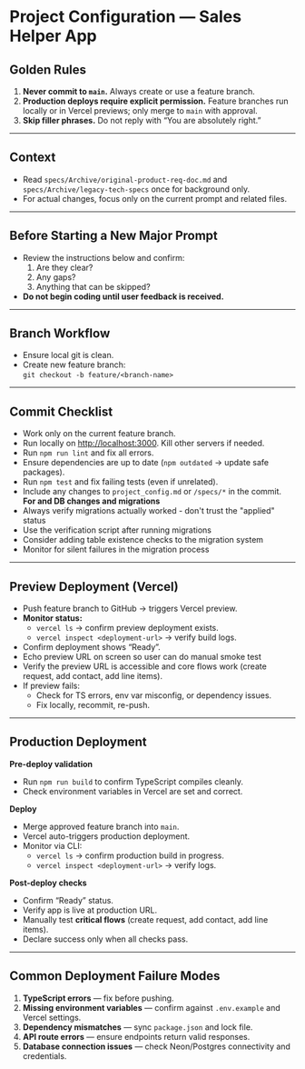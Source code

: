 # Project Configuration — Sales Helper App

## Golden Rules
1. **Never commit to `main`.** Always create or use a feature branch.
2. **Production deploys require explicit permission.** Feature branches run locally or in Vercel previews; only merge to `main` with approval.
3. **Skip filler phrases.** Do not reply with “You are absolutely right.”

---

## Context
- Read `specs/Archive/original-product-req-doc.md` and `specs/Archive/legacy-tech-specs` once for background only.
- For actual changes, focus only on the current prompt and related files.

---

## Before Starting a New Major Prompt
- Review the instructions below and confirm:
  1. Are they clear?
  2. Any gaps?
  3. Anything that can be skipped?
- **Do not begin coding until user feedback is received.**

---

## Branch Workflow
- Ensure local git is clean.
- Create new feature branch:  
  `git checkout -b feature/<branch-name>`

---

## Commit Checklist
- Work only on the current feature branch.
- Run locally on [http://localhost:3000](http://localhost:3000). Kill other servers if needed.
- Run `npm run lint` and fix all errors.
- Ensure dependencies are up to date (`npm outdated` → update safe packages).
- Run `npm test` and fix failing tests (even if unrelated).
- Include any changes to `project_config.md` or `/specs/*` in the commit.
**For and DB changes and migrations**
- Always verify migrations actually worked - don't trust the "applied" status
- Use the verification script after running migrations
- Consider adding table existence checks to the migration system
- Monitor for silent failures in the migration process

---

## Preview Deployment (Vercel)
- Push feature branch to GitHub → triggers Vercel preview.
- **Monitor status:**
  - `vercel ls` → confirm preview deployment exists.
  - `vercel inspect <deployment-url>` → verify build logs.
- Confirm deployment shows “Ready”.
- Echo preview URL on screen so user can do manual smoke test
- Verify the preview URL is accessible and core flows work (create request, add contact, add line items).
- If preview fails:
  - Check for TS errors, env var misconfig, or dependency issues.
  - Fix locally, recommit, re-push.

---

## Production Deployment
**Pre-deploy validation**
- Run `npm run build` to confirm TypeScript compiles cleanly.
- Check environment variables in Vercel are set and correct.

**Deploy**
- Merge approved feature branch into `main`.
- Vercel auto-triggers production deployment.
- Monitor via CLI:
  - `vercel ls` → confirm production build in progress.
  - `vercel inspect <deployment-url>` → verify logs.

**Post-deploy checks**
- Confirm “Ready” status.
- Verify app is live at production URL.
- Manually test **critical flows** (create request, add contact, add line items).
- Declare success only when all checks pass.

---

## Common Deployment Failure Modes
1. **TypeScript errors** — fix before pushing.
2. **Missing environment variables** — confirm against `.env.example` and Vercel settings.
3. **Dependency mismatches** — sync `package.json` and lock file.
4. **API route errors** — ensure endpoints return valid responses.
5. **Database connection issues** — check Neon/Postgres connectivity and credentials.
